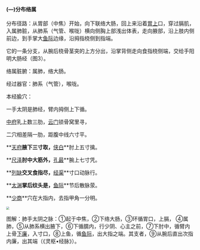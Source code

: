 #### (―)分布络属

分布径路：从胃部（中焦）开始，向下联络大肠，回上来沿着[胃上](https://www.gmzyjc.com/read/zjs/zjs3.4-0.1.3.2.0.md)口，穿过膈肌，入属肺脏，从肺系（气管、喉咙）横向侧胸上部浅出体表，走向腋部，沿上肢内侧前边，到手掌大[鱼际](https://www.gmzyjc.com/read/zjs/zjs3.1.1-3-0.1.1.3.10.md)边缘，沿拇指桡侧到指端。

它的一条分支，从腕后桡骨茎突的上方分出，沿掌背侧走向食指桡侧端，交给手阳明大肠经（图3）。

络属脏腑：属肺，络大肠。

经过器官：肺系（气管），喉咙。

本经腧穴：

一手太阴是肺经，臂内拇侧上下循。

[中府](https://www.gmzyjc.com/read/zjs/zjs3.1.1-3-0.1.1.3.1.md)乳上数三肋，[云门](https://www.gmzyjc.com/read/zjs/zjs3.1.1-3-0.1.1.3.2.md)锁骨窝里寻，

二穴相差隔一肋，距腹中线六寸平。

**[天府](https://www.gmzyjc.com/read/zjs/zjs3.1.1-3-0.1.1.3.3.md)**腋下三寸取，**[侠白](https://www.gmzyjc.com/read/zjs/zjs3.1.1-3-0.1.1.3.4.md)**肘上五寸擒。

**[尺泽](https://www.gmzyjc.com/read/zjs/zjs3.1.1-3-0.1.1.3.5.md)**肘中大筋外，**[孔最](https://www.gmzyjc.com/read/zjs/zjs3.1.1-3-0.1.1.3.6.md)**腕上七寸凭。

**[列缺](https://www.gmzyjc.com/read/zjs/zjs3.1.1-3-0.1.1.3.7.md)**交叉食指尽，**[经渠](https://www.gmzyjc.com/read/zjs/zjs3.1.1-3-0.1.1.3.8.md)**寸口动脉行。

 **[太渊](https://www.gmzyjc.com/read/zjs/zjs3.1.1-3-0.1.1.3.9.md)**掌后纹头是，**[鱼际](https://www.gmzyjc.com/read/zjs/zjs3.1.1-3-0.1.1.3.10.md)**节后散脉荥。

**[少商](https://www.gmzyjc.com/read/zjs/zjs3.1.1-3-0.1.1.3.10.1.md)**穴在大指内，去指甲角一分明。

<img src="img/图3.jpg" style="zoom:50%;" />

图解：肺手太阴之脉：①起于中焦，②下络大肠，③环循胃口，上膈， ④属肺，⑤从肺系横出腋下，⑥下循臑内，行少阴、心主之前，⑦下肘中，循臂内上骨[下廉](https://www.gmzyjc.com/read/zjs/zjs3.1.1-3-0.1.2.3.8.md)，入寸口，⑧上鱼，循[鱼际](https://www.gmzyjc.com/read/zjs/zjs3.1.1-3-0.1.1.3.10.md)，出大指之端。其支者，⑨从腕后直出次指内廉，出其端（《灵枢•经脉》）。
